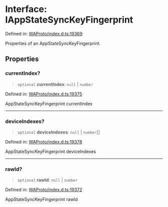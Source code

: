 # Interface: IAppStateSyncKeyFingerprint

Defined in: [WAProto/index.d.ts:19369](https://github.com/Fokusdotid/bail/blob/043003e0dc220c8f52aef36f90c7026f3a192427/WAProto/index.d.ts#L19369)

Properties of an AppStateSyncKeyFingerprint.

## Properties

### currentIndex?

> `optional` **currentIndex**: `null` \| `number`

Defined in: [WAProto/index.d.ts:19375](https://github.com/Fokusdotid/bail/blob/043003e0dc220c8f52aef36f90c7026f3a192427/WAProto/index.d.ts#L19375)

AppStateSyncKeyFingerprint currentIndex

***

### deviceIndexes?

> `optional` **deviceIndexes**: `null` \| `number`[]

Defined in: [WAProto/index.d.ts:19378](https://github.com/Fokusdotid/bail/blob/043003e0dc220c8f52aef36f90c7026f3a192427/WAProto/index.d.ts#L19378)

AppStateSyncKeyFingerprint deviceIndexes

***

### rawId?

> `optional` **rawId**: `null` \| `number`

Defined in: [WAProto/index.d.ts:19372](https://github.com/Fokusdotid/bail/blob/043003e0dc220c8f52aef36f90c7026f3a192427/WAProto/index.d.ts#L19372)

AppStateSyncKeyFingerprint rawId
